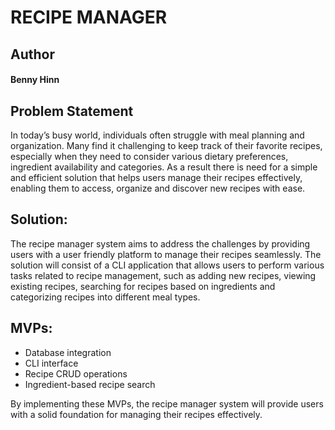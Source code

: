 # RECIPE MANAGER

## Author

#### Benny Hinn

## Problem Statement

In today’s busy world, individuals often struggle with meal planning and organization. Many find it challenging to keep track of their favorite recipes, especially when they need to consider various dietary preferences, ingredient availability and categories.
As a result there is need for a simple and efficient solution that helps users manage their recipes effectively, enabling them to access, organize and discover new recipes with ease.

## Solution:

The recipe manager system aims to address the challenges by providing users with a user friendly platform to manage their recipes seamlessly.
The solution will consist of a CLI application that allows users to perform various tasks related to recipe management, such as adding new recipes, viewing existing recipes, searching for recipes based on ingredients and categorizing recipes into different meal types.

## MVPs:

- Database integration
- CLI interface
- Recipe CRUD operations
- Ingredient-based recipe search

By implementing these MVPs, the recipe manager system will provide users with a solid foundation for managing their recipes effectively.
